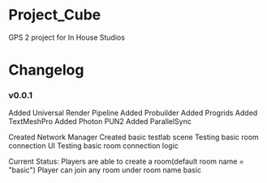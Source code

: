 # Project_Cube
 GPS 2 project for In House Studios
 
 # Changelog
 
 ### v0.0.1 
 
 Added Universal Render Pipeline Added Probuilder Added Progrids Added TextMeshPro Added Photon PUN2 Added ParallelSync

Created Network Manager Created basic testlab scene Testing basic room connection UI Testing basic room connection logic

Current Status: Players are able to create a room(default room name = "basic") Player can join any room under room name basic
